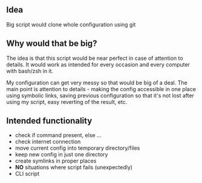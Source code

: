 ## Idea

Big script would clone whole configuration using git

## Why would that be big?

The idea is that this script would be near perfect in case of attention to details.
It would work as intended for every occasion and every computer with bash/zsh in it.

My configuration can get very messy so that would be big of a deal.
The main point is attention to details - making the config accessible in one
place using symbolic links, saving previous configuration so that it's not
lost after using my script, easy reverting of the result, etc.

## Intended functionality

- check if command present, else ...
- check internet connection
- move current config into temporary directory/files
- keep new config in just one directory
- create symlinks in proper places
- **NO** situations where script fails (unexpectedly)
- CLI script
